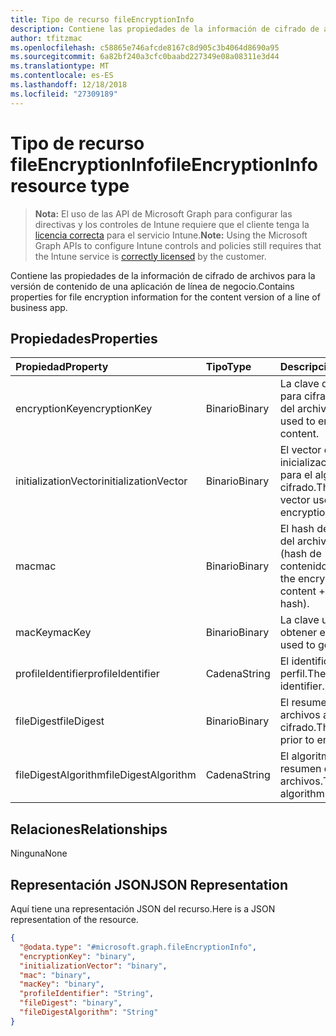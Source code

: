 ```yaml
---
title: Tipo de recurso fileEncryptionInfo
description: Contiene las propiedades de la información de cifrado de archivos para la versión de contenido de una aplicación de línea de negocio.
author: tfitzmac
ms.openlocfilehash: c58865e746afcde8167c8d905c3b4064d8690a95
ms.sourcegitcommit: 6a82bf240a3cfc0baabd227349e08a08311e3d44
ms.translationtype: MT
ms.contentlocale: es-ES
ms.lasthandoff: 12/18/2018
ms.locfileid: "27309189"
---
```

# <a name="fileencryptioninfo-resource-type"></a><span data-ttu-id="fb9ad-103">Tipo de recurso fileEncryptionInfo</span><span class="sxs-lookup"><span data-stu-id="fb9ad-103">fileEncryptionInfo resource type</span></span>

> <span data-ttu-id="fb9ad-104">**Nota:** El uso de las API de Microsoft Graph para configurar las directivas y los controles de Intune requiere que el cliente tenga la [licencia correcta](https://go.microsoft.com/fwlink/?linkid=839381) para el servicio Intune.</span><span class="sxs-lookup"><span data-stu-id="fb9ad-104">**Note:** Using the Microsoft Graph APIs to configure Intune controls and policies still requires that the Intune service is [correctly licensed](https://go.microsoft.com/fwlink/?linkid=839381) by the customer.</span></span>

<span data-ttu-id="fb9ad-105">Contiene las propiedades de la información de cifrado de archivos para la versión de contenido de una aplicación de línea de negocio.</span><span class="sxs-lookup"><span data-stu-id="fb9ad-105">Contains properties for file encryption information for the content version of a line of business app.</span></span>
## <a name="properties"></a><span data-ttu-id="fb9ad-106">Propiedades</span><span class="sxs-lookup"><span data-stu-id="fb9ad-106">Properties</span></span>
|<span data-ttu-id="fb9ad-107">Propiedad</span><span class="sxs-lookup"><span data-stu-id="fb9ad-107">Property</span></span>|<span data-ttu-id="fb9ad-108">Tipo</span><span class="sxs-lookup"><span data-stu-id="fb9ad-108">Type</span></span>|<span data-ttu-id="fb9ad-109">Descripción</span><span class="sxs-lookup"><span data-stu-id="fb9ad-109">Description</span></span>|
|:---|:---|:---|
|<span data-ttu-id="fb9ad-110">encryptionKey</span><span class="sxs-lookup"><span data-stu-id="fb9ad-110">encryptionKey</span></span>|<span data-ttu-id="fb9ad-111">Binario</span><span class="sxs-lookup"><span data-stu-id="fb9ad-111">Binary</span></span>|<span data-ttu-id="fb9ad-112">La clave que se usa para cifrar el contenido del archivo.</span><span class="sxs-lookup"><span data-stu-id="fb9ad-112">The key used to encrypt the file content.</span></span>|
|<span data-ttu-id="fb9ad-113">initializationVector</span><span class="sxs-lookup"><span data-stu-id="fb9ad-113">initializationVector</span></span>|<span data-ttu-id="fb9ad-114">Binario</span><span class="sxs-lookup"><span data-stu-id="fb9ad-114">Binary</span></span>|<span data-ttu-id="fb9ad-115">El vector de inicialización utilizado para el algoritmo de cifrado.</span><span class="sxs-lookup"><span data-stu-id="fb9ad-115">The initialization vector used for the encryption algorithm.</span></span>|
|<span data-ttu-id="fb9ad-116">mac</span><span class="sxs-lookup"><span data-stu-id="fb9ad-116">mac</span></span>|<span data-ttu-id="fb9ad-117">Binario</span><span class="sxs-lookup"><span data-stu-id="fb9ad-117">Binary</span></span>|<span data-ttu-id="fb9ad-118">El hash del contenido del archivo cifrado + IV (hash de contenido).</span><span class="sxs-lookup"><span data-stu-id="fb9ad-118">The hash of the encrypted file content + IV (content hash).</span></span>|
|<span data-ttu-id="fb9ad-119">macKey</span><span class="sxs-lookup"><span data-stu-id="fb9ad-119">macKey</span></span>|<span data-ttu-id="fb9ad-120">Binario</span><span class="sxs-lookup"><span data-stu-id="fb9ad-120">Binary</span></span>|<span data-ttu-id="fb9ad-121">La clave utilizada para obtener el MAC.</span><span class="sxs-lookup"><span data-stu-id="fb9ad-121">The key used to get mac.</span></span>|
|<span data-ttu-id="fb9ad-122">profileIdentifier</span><span class="sxs-lookup"><span data-stu-id="fb9ad-122">profileIdentifier</span></span>|<span data-ttu-id="fb9ad-123">Cadena</span><span class="sxs-lookup"><span data-stu-id="fb9ad-123">String</span></span>|<span data-ttu-id="fb9ad-124">El identificador del perfil.</span><span class="sxs-lookup"><span data-stu-id="fb9ad-124">The the profile identifier.</span></span>|
|<span data-ttu-id="fb9ad-125">fileDigest</span><span class="sxs-lookup"><span data-stu-id="fb9ad-125">fileDigest</span></span>|<span data-ttu-id="fb9ad-126">Binario</span><span class="sxs-lookup"><span data-stu-id="fb9ad-126">Binary</span></span>|<span data-ttu-id="fb9ad-127">El resumen de los archivos antes del cifrado.</span><span class="sxs-lookup"><span data-stu-id="fb9ad-127">The file digest prior to encryption.</span></span>|
|<span data-ttu-id="fb9ad-128">fileDigestAlgorithm</span><span class="sxs-lookup"><span data-stu-id="fb9ad-128">fileDigestAlgorithm</span></span>|<span data-ttu-id="fb9ad-129">Cadena</span><span class="sxs-lookup"><span data-stu-id="fb9ad-129">String</span></span>|<span data-ttu-id="fb9ad-130">El algoritmo del resumen de los archivos.</span><span class="sxs-lookup"><span data-stu-id="fb9ad-130">The file digest algorithm.</span></span>|

## <a name="relationships"></a><span data-ttu-id="fb9ad-131">Relaciones</span><span class="sxs-lookup"><span data-stu-id="fb9ad-131">Relationships</span></span>
<span data-ttu-id="fb9ad-132">Ninguna</span><span class="sxs-lookup"><span data-stu-id="fb9ad-132">None</span></span>
## <a name="json-representation"></a><span data-ttu-id="fb9ad-133">Representación JSON</span><span class="sxs-lookup"><span data-stu-id="fb9ad-133">JSON Representation</span></span>
<span data-ttu-id="fb9ad-134">Aquí tiene una representación JSON del recurso.</span><span class="sxs-lookup"><span data-stu-id="fb9ad-134">Here is a JSON representation of the resource.</span></span>
<!-- {
  "blockType": "resource",
  "@odata.type": "microsoft.graph.fileEncryptionInfo"
}
-->
``` json
{
  "@odata.type": "#microsoft.graph.fileEncryptionInfo",
  "encryptionKey": "binary",
  "initializationVector": "binary",
  "mac": "binary",
  "macKey": "binary",
  "profileIdentifier": "String",
  "fileDigest": "binary",
  "fileDigestAlgorithm": "String"
}
```



